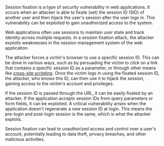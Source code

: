 Session fixation is a type of security vulnerability in web applications. It occurs when an attacker is able to fixate (set) the session ID (SID) of another user and then hijack the user's session after the user logs in. This vulnerability can be exploited to gain unauthorized access to the system.

Web applications often use sessions to maintain user state and track identity across multiple requests. In a session fixation attack, the attacker exploits weaknesses in the session management system of the web application.

The attacker forces a victim's browser to use a specific session ID. This can be done in various ways, such as by persuading the victim to click on a link that contains a specific session ID as a parameter, or through other means like [cross-site scripting](). Once the victim logs in using the fixated session ID, the attacker, who knows this ID, can then use it to hijack the session, gaining access to the victim's account and privileges.

If the session ID is passed through the URL, it can be easily fixated by an attacker. If the application accepts session IDs from query parameters or form fields, it can be exploited. A critical vulnerability arises when the application doesn't regenerate a new session ID at login. This means the pre-login and post-login session is the same, which is what the attacker exploits.

Session fixation can lead to unauthorized access and control over a user's account, potentially leading to data theft, privacy breaches, and other malicious activities.